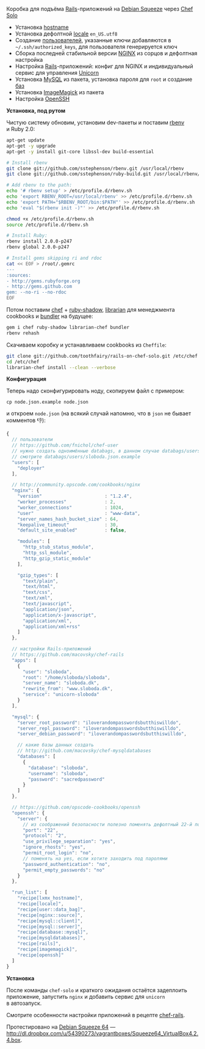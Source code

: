 Коробка для подъёма [Rails](http://rubyonrails.org)-приложений на [Debian Squeeze](http://wiki.debian.org/DebianSqueeze) через [Chef Solo](http://wiki.opscode.com/display/chef/Chef+Solo)

* Установка [hostname](http://community.opscode.com/cookbooks/lxmx_hostname)
* Установка дефолтной [locale](http://community.opscode.com/cookbooks/locale) `en_US.utf8`
* Создание [пользователей](https://github.com/fnichol/chef-user), указанные ключи добавляются в `~/.ssh/authorized_keys`, для пользователя генерируется ключ
* Сборка последней стабильной версии [NGINX](http://community.opscode.com/cookbooks/nginx) из сорцов и дефолтная настройка
* Настройка [Rails](http://github.com/macovsky/chef-rails)-приложений: конфиг для NGINX и индивидуальный сервис для управления [Unicorn](http://unicorn.bogomips.org/)
* Установка [MySQL](http://community.opscode.com/cookbooks/mysql) из пакета, установка пароля для `root` и создание [баз](http://github.com/macovsky/chef-rails)
* Установка [ImageMagick](http://community.opscode.com/cookbooks/imagemagick) из пакета
* Настройка [OpenSSH](https://github.com/opscode-cookbooks/openssh)

**Установка, под рутом**

Чистую систему обновим, установим dev-пакеты и поставим [rbenv](http://github.com/sstephenson/rbenv) и Ruby 2.0:

```bash
apt-get update
apt-get -y upgrade
apt-get -y install git-core libssl-dev build-essential

# Install rbenv
git clone git://github.com/sstephenson/rbenv.git /usr/local/rbenv
git clone git://github.com/sstephenson/ruby-build.git /usr/local/rbenv/plugins/ruby-build

# Add rbenv to the path:
echo '# rbenv setup' > /etc/profile.d/rbenv.sh
echo 'export RBENV_ROOT=/usr/local/rbenv' >> /etc/profile.d/rbenv.sh
echo 'export PATH="$RBENV_ROOT/bin:$PATH"' >> /etc/profile.d/rbenv.sh
echo 'eval "$(rbenv init -)"' >> /etc/profile.d/rbenv.sh

chmod +x /etc/profile.d/rbenv.sh
source /etc/profile.d/rbenv.sh

# Install Ruby:
rbenv install 2.0.0-p247
rbenv global 2.0.0-p247

# Install gems skipping ri and rdoc
cat << EOF > /root/.gemrc
---
:sources:
- http://gems.rubyforge.org
- http://gems.github.com
gem: --no-ri --no-rdoc
EOF
```

Потом поставим [chef](http://www.opscode.com/chef/) + [ruby-shadow](https://github.com/apalmblad/ruby-shadow), [librarian](https://github.com/applicationsonline/librarian-chef) для менеджмента cookbooks и [bundler](http://gembundler.com) на будущее:

```bash
gem i chef ruby-shadow librarian-chef bundler
rbenv rehash
```

Скачиваем коробку и устанавливаем cookbooks из `Cheffile`:

```bash
git clone git://github.com/toothfairy/rails-on-chef-solo.git /etc/chef
cd /etc/chef
librarian-chef install --clean --verbose
```

**Конфигурация**

Теперь надо сконфигурировать ноду, скопируем файл с примером:

`cp node.json.example node.json`

и откроем `node.json` (на всякий случай напомню, что в `json` не бывает комментов :-1:):

```javascript
{
  // пользователи
  // https://github.com/fnichol/chef-user
  // нужно создать одноимённые databags, в данном случае databags/users/sloboda.json
  // смотрите databags/users/sloboda.json.example
  "users": [
    "deployer"
  ],

  // http://community.opscode.com/cookbooks/nginx
  "nginx": {
    "version"                       : "1.2.4",
    "worker_processes"              : 2,
    "worker_connections"            : 1024,
    "user"                          : "www-data",
    "server_names_hash_bucket_size" : 64,
    "keepalive_timeout"             : 30,
    "default_site_enabled"          : false,

    "modules": [
      "http_stub_status_module",
      "http_ssl_module",
      "http_gzip_static_module"
    ],

    "gzip_types": [
      "text/plain",
      "text/html",
      "text/css",
      "text/xml",
      "text/javascript",
      "application/json",
      "application/x-javascript",
      "application/xml",
      "application/xml+rss"
    ]
  },

  // настройки Rails-приложений
  // https://github.com/macovsky/chef-rails
  "apps": [
    {
      "user": "sloboda",
      "root": "/home/sloboda/sloboda",
      "server_name": "sloboda.dk",
      "rewrite_from": "www.sloboda.dk",
      "service": "unicorn-sloboda"
    }
  ],

  "mysql": {
    "server_root_password": "iloverandompasswordsbutthiswilldo",
    "server_repl_password": "iloverandompasswordsbutthiswilldo",
    "server_debian_password": "iloverandompasswordsbutthiswilldo",

    // какие базы данных создать
    // http://github.com/macovsky/chef-mysqldatabases
    "databases": [
      {
        "database": "sloboda",
        "username": "sloboda",
        "password": "sacredpassword"
      }
    ]
  },

  // https://github.com/opscode-cookbooks/openssh
  "openssh": {
    "server": {
      // из соображений безопасности полезно поменять дефолтный 22-й порт
      "port": "22",
      "protocol": "2",
      "use_privilege_separation": "yes",
      "ignore_rhosts": "yes",
      "permit_root_login": "no",
      // поменять на yes, если хотите заходить под паролями
      "password_authentication": "no",
      "permit_empty_passwords": "no"
    }
  },

  "run_list": [
    "recipe[lxmx_hostname]",
    "recipe[locale]",
    "recipe[user::data_bag]",
    "recipe[nginx::source]",
    "recipe[mysql::client]",
    "recipe[mysql::server]",
    "recipe[database::mysql]",
    "recipe[mysqldatabases]",
    "recipe[rails]",
    "recipe[imagemagick]",
    "recipe[openssh]"
  ]
}
```

**Установка**

После команды `chef-solo` и краткого ожидания остаётся задеплоить приложение, запустить `nginx` и добавить сервис для `unicorn` в автозапуск.

Смотрите особенности настройки приложений в рецепте [chef-rails](https://github.com/macovsky/chef-rails).

Протестировано на [Debian Squeeze 64](http://wiki.debian.org/DebianSqueeze) — http://dl.dropbox.com/u/54390273/vagrantboxes/Squeeze64_VirtualBox4.2.4.box.
